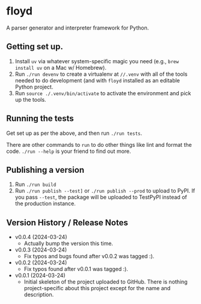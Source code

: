 # floyd

A parser generator and interpreter framework for Python.

## Getting set up.

1. Install `uv` via whatever system-specific magic you need (e.g.,
   `brew install uv` on a Mac w/ Homebrew).
2. Run `./run devenv` to create a virtualenv at `//.venv` with
   all of the tools needed to do development (and with `floyd` installed
   as an editable Python project.
3. Run `source ./.venv/bin/activate` to activate the environment and pick up
   the tools.

## Running the tests

Get set up as per the above, and then run `./run tests`.

There are other commands to `run` to do other things like lint and
format the code. `./run --help` is your friend to find out more.

## Publishing a version

1. Run `./run build`
2. Run `./run publish --test]` or `./run publish --prod` to upload to PyPI. 
   If you pass `--test`, the package will be uploaded to TestPyPI instead
   of the production instance.

## Version History / Release Notes

* v0.0.4 (2024-03-24)
    * Actually bump the version this time.
* v0.0.3 (2024-03-24)
    * Fix typos and bugs found after v0.0.2 was tagged :).
* v0.0.2 (2024-03-24)
    * Fix typos found after v0.0.1 was tagged :).
* v0.0.1 (2024-03-24)
    * Initial skeleton of the project uploaded to GitHub. There is nothing
      project-specific about this project except for the name and description.
